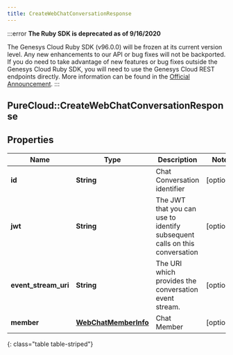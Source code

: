 ```yaml
---
title: CreateWebChatConversationResponse
---
```


:::error
**The Ruby SDK is deprecated as of 9/16/2020**

The Genesys Cloud Ruby SDK (v96.0.0) will be frozen at its current version level. Any new enhancements to our API or bug fixes will not be backported. If you do need to take advantage of new features or bug fixes outside the Genesys Cloud Ruby SDK, you will need to use the Genesys Cloud REST endpoints directly. More information can be found in the [Official Announcement](https://developer.mypurecloud.com/forum/t/announcement-genesys-cloud-ruby-sdk-end-of-life/8850).
:::


## PureCloud::CreateWebChatConversationResponse

## Properties

|Name | Type | Description | Notes|
|------------ | ------------- | ------------- | -------------|
| **id** | **String** | Chat Conversation identifier | [optional] |
| **jwt** | **String** | The JWT that you can use to identify subsequent calls on this conversation | [optional] |
| **event_stream_uri** | **String** | The URI which provides the conversation event stream. | [optional] |
| **member** | [**WebChatMemberInfo**](WebChatMemberInfo.html) | Chat Member | [optional] |
{: class="table table-striped"}


